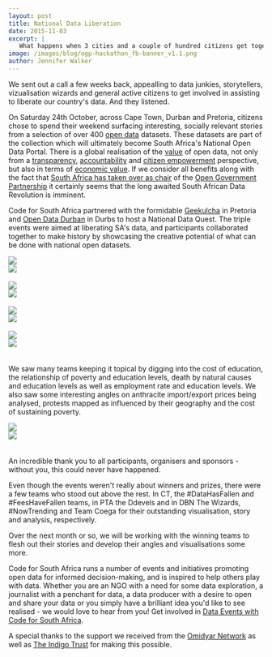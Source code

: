 ```yaml
---
layout: post
title: National Data Liberation
date: 2015-11-03
excerpt: |
   What happens when 3 cities and a couple of hundred citizens get together to liberate their country's data.
image: /images/blog/ogp-hackathon_fb-banner_v1.1.png
author: Jennifer Walker
---
```


We sent out a call a few weeks back, appealling to data junkies, storytellers, vizualisation wizards and general active citizens to get involved in assisting to liberate our country's data. And they listened. 

On Saturday 24th October, across Cape Town, Durban and Pretoria, citizens chose to spend their weekend surfacing interesting, socially relevant stories from a selection of over 400 [open data](https://en.wikipedia.org/wiki/Open_data) datasets. These datasets are part of the collection which will ultimately become South Africa's National Open Data Portal. There is a global realisation of the [value](https://www.nationalarchives.gov.uk/documents/meetings/20140128-appsi-what-is-the-value-of-open-data.pdf) of open data, not only from a [transparency](https://www.gov.uk/government/publications/transparency-and-open-data), [accountability](https://okfn.org/opendata/why-open-data/citizenship-and-governance/) and [citizen empowerment](http://www.hitc.com/en-gb/2014/07/31/empowering-the-citizen-the-endless-opportunities-of-open-data/) perspective, but also in terms of [economic value](http://beyondtransparency.org/chapters/part-3/generating-economic-value-through-open-data/). If we consider all benefits along with the fact that [South Africa has taken over as chair](http://www.sanews.gov.za/world/sa-takes-over-open-government-partnership-chair) of the [Open Government Partnership](http://www.opengovpartnership.org/) it certainly seems that the long awaited South African Data Revolution is imminent. 

Code for South Africa partnered with the formidable [Geekulcha](http://blog.geekulcha.com/data-fans-find-sense-in-open-data/) in Pretoria and [Open Data Durban](https://www.facebook.com/opendatadurban) in Durbs to host a National Data Quest. The triple events were aimed at liberating SA's data, and participants collaborated together to make history by showcasing the creative potential of what can be done with national open datasets.

<div class="row p" style="padding-bottom: 20px">
  <div class="col-xs-6">
    <a href="/images/blog/dataquest-02.jpg" target="_blank"><img src="/images/blog/dataquest-02.jpg"></a>
  </div>
  <div class="col-xs-6">
    <a href="/images/blog/dataquest-01.jpg" target="_blank"><img src="/images/blog/dataquest-01.jpg"></a>
  </div>
  <div> &nbsp; </div>
  <div class="col-xs-6">
    <a href="/images/blog/dataquest-03.jpg" target="_blank"><img src="/images/blog/dataquest-03.jpg"></a>
  </div>
  <div class="col-xs-6">
    <a href="/images/blog/dataquest-04.jpg" target="_blank"><img src="/images/blog/dataquest-04.jpg"></a>
  </div>  
 <div> &nbsp; </div>
  <div class="col-xs-6">
    <a href="/images/blog/dataquest-05.jpg" target="_blank"><img src="/images/blog/dataquest-05.jpg"></a>
  </div>
  <div class="col-xs-6">
    <a href="/images/blog/dataquest-06.jpg" target="_blank"><img src="/images/blog/dataquest-06.jpg"></a>
  </div>    
 <div> &nbsp; </div>
  <div class="col-xs-6">
    <a href="/images/blog/dataquest-08.jpg" target="_blank"><img src="/images/blog/dataquest-08.jpg"></a>
  </div>
  <div class="col-xs-6">
    <a href="/images/blog/dataquest-09.jpg" target="_blank"><img src="/images/blog/dataquest-09.jpg"></a>
  </div>  
</div>

We saw many teams keeping it topical by digging into the cost of education, the relationship of poverty and education levels, death by natural causes and education levels as well as employment rate and education levels. We also saw some interesting angles on anthracite import/export prices being analysed, protests mapped as influenced by their geography and the cost of sustaining poverty.

<div class="row p" style="padding-bottom: 20px">
  <div class="col-xs-6">
    <a href="/images/blog/dataquest-12.jpg" target="_blank"><img src="/images/blog/dataquest-12.jpg"></a>
  </div>
  <div class="col-xs-6">
    <a href="/images/blog/dataquest-11.png" target="_blank"><img src="/images/blog/dataquest-11.png"></a>
  </div>
</div>

An incredible thank you to all participants, organisers and sponsors - without you, this could never have happened. 

Even though the events weren't really about winners and prizes, there were a few teams who stood out above the rest. In CT, the #DataHasFallen and #FeesHaveFallen teams, in PTA the Ddevels and in DBN The Wizards, #NowTrending and Team Coega for their outstanding visualisation, story and analysis, respectively.

Over the next month or so, we will be working with the winning teams to flesh out their stories and develop their angles and visualisations some more.

Code for South Africa runs a number of events and initiatives promoting open data for informed decision-making, and is inspired to help others play with data. Whether you are an NGO with a need for some data exploration, a journalist with a penchant for data, a data producer with a desire to open and share your data or you simply have a brilliant idea you'd like to see realised - we would love to hear from you! Get involved in [Data Events with Code for South Africa](http://goo.gl/forms/8PvPGzDYvn).

A special thanks to the support we received from the [Omidyar Network](https://www.omidyar.com/) as well as [The Indigo Trust](http://indigotrust.org.uk/) for making this possible.
